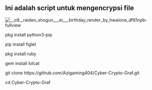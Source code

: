 ## Ini adalah script untuk mengencrypsi file

![__o9__raiden_shogun___ei___birthday_render_by_hwaione_df81npb-fullview](https://github.com/Azigaming404/Cyber-Crypto-Graf/assets/120331083/0a1c9c8a-187a-41c7-a351-fbc4d076e9f4)


<p> pkg install python3-pip </p>
<p> pip install figlet </p>
<p> pkg install ruby </p>
<p> gem install lolcat </p>

<p> git clone https://github.com/Azigaming404/Cyber-Crypto-Graf.git </p>
<p> cd Cyber-Crypto-Graf </p>
